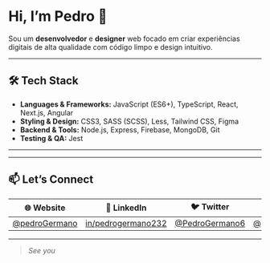# Hi, I’m Pedro 👋

Sou um **desenvolvedor** e **designer** web focado em criar experiências digitais de alta qualidade com código limpo e design intuitivo.

---

## 🛠️ Tech Stack

- **Languages & Frameworks:** JavaScript (ES6+), TypeScript, React, Next.js, Angular
- **Styling & Design:** CSS3, SASS (SCSS), Less, Tailwind CSS, Figma
- **Backend & Tools:** Node.js, Express, Firebase, MongoDB, Git
- **Testing & QA:** Jest

---

---

## 📫 Let’s Connect

|                    🌐 Website                    |                            💼 LinkedIn                             |                  🐦 Twitter                   |                    🐙 GitHub                    |                           📧 Email                            |
| :----------------------------------------------: | :----------------------------------------------------------------: | :-------------------------------------------: | :---------------------------------------------: | :-----------------------------------------------------------: |
| [@pedroGermano](https://github.com/pedroGermano) | [in/pedrogermano232](https://www.linkedin.com/in/pedrogermano232/) | [@PedroGermano6](https://x.com/PedroGermano6) | [@pedroGermano](https://github.com/pedroGerman) | [pedrogermano232@gmail.com](mailto:pedrogermano232@gmail.com) |

---

> _See you_
